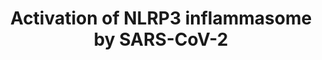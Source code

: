 ---
annotations:
- id: DOID:2945
  parent: disease by infectious agent
  type: Disease Ontology
  value: severe acute respiratory syndrome
- id: PW:0000883
  parent: regulatory pathway
  type: Pathway Ontology
  value: interleukin-1 signaling pathway
- id: DOID:934
  parent: disease by infectious agent
  type: Disease Ontology
  value: viral infectious disease
- id: DOID:0080600
  parent: disease by infectious agent
  type: Disease Ontology
  value: COVID-19
- id: PW:0000004
  parent: regulatory pathway
  type: Pathway Ontology
  value: regulatory pathway
authors:
- AlexanderPico
- Egonw
- Marvin M2
- Eweitz
- Mkutmon
- NhungP
citedin:
- link: PMC9154116
  title: Target and drug predictions for SARS-CoV-2 infection in hepatocellular carcinoma
    patients (2022)
communities:
- COVID19
description: Orf3a from SARS-CoV has been shown to bind TRAF3 and activate the NLRP3
  inflammasome. The activation occurs at two points. First, by ubiquinating NF-kB
  (p105) to stimulate its proteolytic processing into mature NF-kB (p50), which can
  then go on to promote the transcription of pro-IL-1B together with RELA (p65). And
  second, by ubiquitinating ASC (PYCARD) in the NLRP3 inflammasome, which leads to
  its degradtion and the activation of caspase-1 (CASP1) that goes on to catalyze
  the production of mature IL-1B, leading to a cytokine storm. While Orf3a of SARS-CoV-2
  only has 72.7% sequence identity with that of SARS-CoV, the TRAF3 binding motif
  PxQxS is 100% conserved (https://alexanderpico.github.io/SARS-CoV-2_Alignments/#Orf3a).
  Chloroquine, a multi-functional antiviral, decreases the production of IL-1B by
  affecting "the processing of primary transcripts in the nucleus, the transport of
  processed mRNA to the cytosol, and the degradation of mRNA." (Jang 2006)
last-edited: 2024-07-29
ndex: 49b3f333-8b70-11eb-9e72-0ac135e8bacf
organisms:
- Homo sapiens
redirect_from:
- /index.php/Pathway:WP4876
- /instance/WP4876
- /instance/WP4876_r134900
revision: r134900
schema-jsonld:
- '@context': https://schema.org/
  '@id': https://wikipathways.github.io/pathways/WP4876.html
  '@type': Dataset
  creator:
    '@type': Organization
    name: WikiPathways
  description: Orf3a from SARS-CoV has been shown to bind TRAF3 and activate the NLRP3
    inflammasome. The activation occurs at two points. First, by ubiquinating NF-kB
    (p105) to stimulate its proteolytic processing into mature NF-kB (p50), which
    can then go on to promote the transcription of pro-IL-1B together with RELA (p65).
    And second, by ubiquitinating ASC (PYCARD) in the NLRP3 inflammasome, which leads
    to its degradtion and the activation of caspase-1 (CASP1) that goes on to catalyze
    the production of mature IL-1B, leading to a cytokine storm. While Orf3a of SARS-CoV-2
    only has 72.7% sequence identity with that of SARS-CoV, the TRAF3 binding motif
    PxQxS is 100% conserved (https://alexanderpico.github.io/SARS-CoV-2_Alignments/#Orf3a).
    Chloroquine, a multi-functional antiviral, decreases the production of IL-1B by
    affecting "the processing of primary transcripts in the nucleus, the transport
    of processed mRNA to the cytosol, and the degradation of mRNA." (Jang 2006)
  keywords:
  - ASC
  - CASP1
  - Chloroquine
  - IL1B
  - NFKB1
  - NFKB1 p105
  - NLRP3
  - RELA
  - TRAF3
  - orf3a
  - pro-CASP1
  - pro-IL1B
  license: CC0
  name: Activation of NLRP3 inflammasome by SARS-CoV-2
seo: CreativeWork
title: Activation of NLRP3 inflammasome by SARS-CoV-2
wpid: WP4876
---